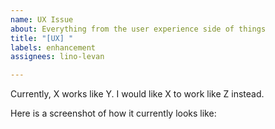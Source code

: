 ```yaml
---
name: UX Issue
about: Everything from the user experience side of things
title: "[UX] "
labels: enhancement
assignees: lino-levan

---
```


Currently, X works like Y. I would like X to work like Z instead.

<!--- Remove if unnecessary -->
Here is a screenshot of how it currently looks like:
